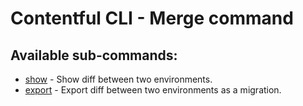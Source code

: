 # Contentful CLI - Merge command

## Available sub-commands:

- [show](./show) - Show diff between two environments.
- [export](./export) - Export diff between two environments as a migration.
